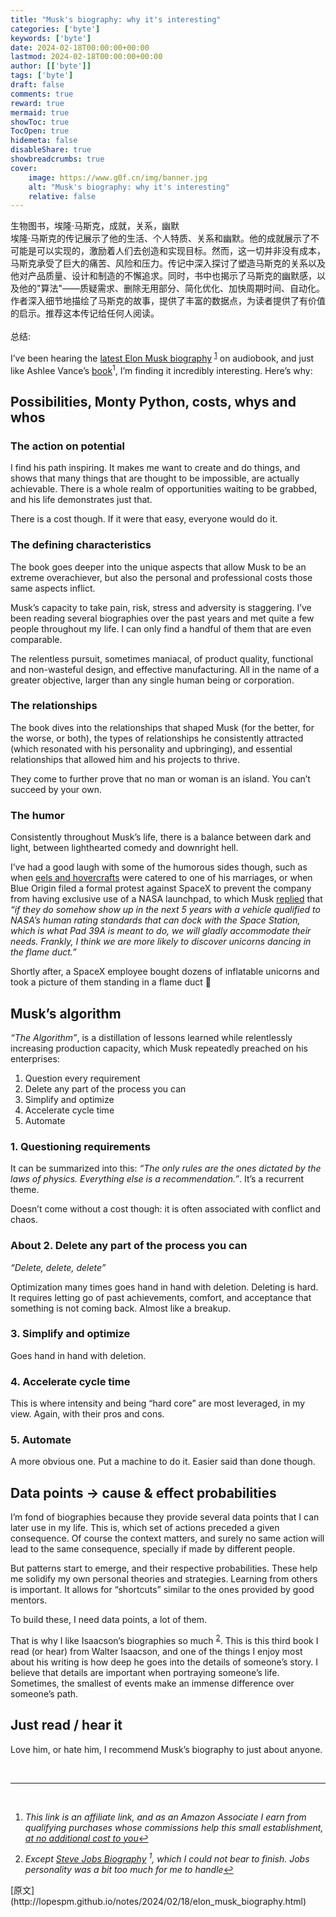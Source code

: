 ```yaml
---
title: "Musk's biography: why it's interesting"
categories: ['byte']
keywords: ['byte']
date: 2024-02-18T00:00:00+00:00
lastmod: 2024-02-18T00:00:00+00:00
author: [['byte']]
tags: ['byte']
draft: false 
comments: true
reward: true 
mermaid: true 
showToc: true 
TocOpen: true 
hidemeta: false 
disableShare: true 
showbreadcrumbs: true 
cover:
    image: https://www.g0f.cn/img/banner.jpg
    alt: "Musk's biography: why it's interesting"
    relative: false
---
```


<div>

<div> 生物图书，埃隆·马斯克，成就，关系，幽默<br/>
埃隆·马斯克的传记展示了他的生活、个人特质、关系和幽默。他的成就展示了不可能是可以实现的，激励着人们去创造和实现目标。然而，这一切并非没有成本，马斯克承受了巨大的痛苦、风险和压力。传记中深入探讨了塑造马斯克的关系以及他对产品质量、设计和制造的不懈追求。同时，书中也揭示了马斯克的幽默感，以及他的"算法"——质疑需求、删除无用部分、简化优化、加快周期时间、自动化。作者深入细节地描绘了马斯克的故事，提供了丰富的数据点，为读者提供了有价值的启示。推荐这本传记给任何人阅读。 <br/><br/>总结: <div>
<p>I’ve been hearing the <a href="https://amzn.to/3I97bBi">latest Elon Musk biography</a> <sup id="fnref:1"><a href="https://lopespm.com/atom.xml#fn:1" rel="footnote">1</a></sup> on audiobook, and just like Ashlee Vance’s <a href="https://amzn.to/3I5hUNu">book</a><sup>1</sup>, I’m finding it incredibly interesting. Here’s why:</p>
<h2 id="possibilities-monty-python-costs-whys-and-whos">Possibilities, Monty Python, costs, whys and whos</h2>
<h3 id="the-action-on-potential">The action on potential</h3>
<p>I find his path inspiring. It makes me want to create and do things, and shows that many things that are thought to be impossible, are actually achievable. There is a whole realm of opportunities waiting to be grabbed, and his life demonstrates just that.</p>
<p>There is a cost though. If it were that easy, everyone would do it.</p>
<h3 id="the-defining-characteristics">The defining characteristics</h3>
<p>The book goes deeper into the unique aspects that allow Musk to be an extreme overachiever, but also the personal and professional costs those same aspects inflict.</p>
<p>Musk’s capacity to take pain, risk, stress and adversity is staggering. I’ve been reading several biographies over the past years and met quite a few people throughout my life. I can only find a handful of them that are even comparable.</p>
<p>The relentless pursuit, sometimes maniacal, of product quality, functional and non-wasteful design, and effective manufacturing. All in the name of a greater objective, larger than any single human being or corporation.</p>
<h3 id="the-relationships">The relationships</h3>
<p>The book dives into the relationships that shaped Musk (for the better, for the worse, or both), the types of relationships he consistently attracted (which resonated with his personality and upbringing), and essential relationships that allowed him and his projects to thrive.</p>
<p>They come to further prove that no man or woman is an island. You can’t succeed by your own.</p>
<h3 id="the-humor">The humor</h3>
<p>Consistently throughout Musk’s life, there is a balance between dark and light, between lighthearted comedy and downright hell.</p>
<p>I’ve had a good laugh with some of the humorous sides though, such as when <a href="https://www.youtube.com/watch?v=grA5XmBRC6g">eels and hovercrafts</a> were catered to one of his marriages, or when Blue Origin filed a formal protest against SpaceX to prevent the company from having exclusive use of a NASA launchpad, to which Musk <a href="https://spacenews.com/37389musk-calls-out-blue-origin-ula-for-phony-blocking-tactic-on-shuttle-pad/">replied</a> that <em>“if they do somehow show up in the next  5 years with a vehicle qualified to NASA’s human rating standards that can dock with the Space Station, which is what Pad 39A is meant to do, we will gladly accommodate their needs. Frankly, I think we are more likely to discover unicorns dancing in the flame duct.”</em></p>
<p>Shortly after, a SpaceX employee bought dozens of inflatable unicorns and took a picture of them standing in a flame duct 🦄</p>
<h2 id="musks-algorithm">Musk’s algorithm</h2>
<p><em>“The Algorithm”</em>, is a distillation of lessons learned while relentlessly increasing production capacity, which Musk repeatedly preached on his enterprises:</p>
<ol>
<li>Question every requirement</li>
<li>Delete any part of the process you can</li>
<li>Simplify and optimize</li>
<li>Accelerate cycle time</li>
<li>Automate</li>
</ol>
<h3 id="questioning-requirements">1. Questioning requirements</h3>
<p>It can be summarized into this: <em>“The only rules are the ones dictated by the laws of physics. Everything else is a recommendation.”</em>. It’s a recurrent theme.</p>
<p>Doesn’t come without a cost though: it is often associated with conflict and chaos.</p>
<h3 id="about-2-delete-any-part-of-the-process-you-can">About 2. Delete any part of the process you can</h3>
<p><em>“Delete, delete, delete”</em></p>
<p>Optimization many times goes hand in hand with deletion. Deleting is hard. It requires letting go of past achievements, comfort, and acceptance that something is not coming back. Almost like a breakup.</p>
<h3 id="simplify-and-optimize">3. Simplify and optimize</h3>
<p>Goes hand in hand with deletion.</p>
<h3 id="accelerate-cycle-time">4. Accelerate cycle time</h3>
<p>This is where intensity and being “hard core” are most leveraged, in my view. Again, with their pros and cons.</p>
<h3 id="automate">5. Automate</h3>
<p>A more obvious one. Put a machine to do it. Easier said than done though.</p>
<h2 id="data-points---cause--effect-probabilities">Data points -&gt; cause &amp; effect probabilities</h2>
<p>I’m fond of biographies because they provide several data points that I can later use in my life. This is, which set of actions preceded a given consequence. Of course the context matters, and surely no same action will lead to the same consequence, specially if made by different people.</p>
<p>But patterns start to emerge, and their respective probabilities. These help me solidify my own personal theories and strategies. Learning from others is important. It allows for “shortcuts” similar to the ones provided by good mentors.</p>
<p>To build these, I need data points, a lot of them.</p>
<p>That is why I like Isaacson’s biographies so much <sup id="fnref:2"><a href="https://lopespm.com/atom.xml#fn:2" rel="footnote">2</a></sup>. This is this third book I read (or hear) from Walter Isaacson, and one of the things I enjoy most about his writing is how deep he goes into the details of someone’s story. I believe that details are important when portraying someone’s life. Sometimes, the smallest of events make an immense difference over someone’s path.</p>
<h2 id="just-read--hear-it">Just read / hear it</h2>
<p>Love him, or hate him, I recommend Musk’s biography to just about anyone.</p>
<p><br/></p>
<hr/>
<p><br/></p>
<div class="footnotes">
<ol>
<li id="fn:1">
<p><em>This link is an affiliate link, and as an Amazon Associate I earn from qualifying purchases whose commissions help this small establishment, <u>at no additional cost to you</u></em><a href="https://lopespm.com/atom.xml#fnref:1" rel="reference">↩</a></p>
</li>
<li id="fn:2">
<p><em>Except <a href="https://amzn.to/48m3D9u">Steve Jobs Biography</a> <sup>1</sup>, which I could not bear to finish. Jobs personality was a bit too much for me to handle</em><a href="https://lopespm.com/atom.xml#fnref:2" rel="reference">↩</a></p>
</li>
</ol>
</div>
</div></div>
</div>

<div>
[原文](http://lopespm.github.io/notes/2024/02/18/elon_musk_biography.html)
</div>

